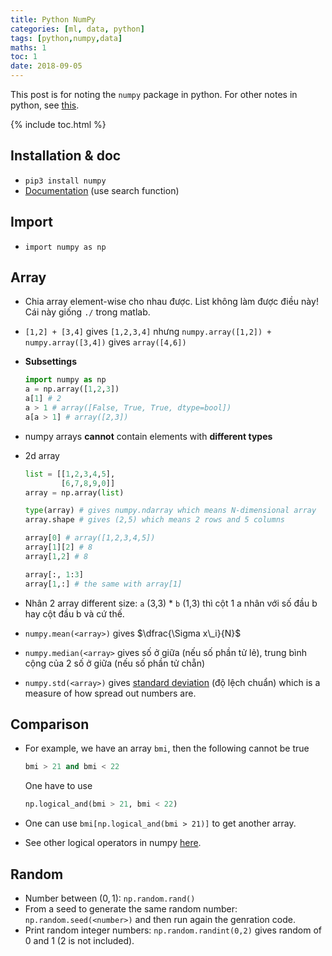```yaml
---
title: Python NumPy
categories: [ml, data, python]
tags: [python,numpy,data]
maths: 1
toc: 1
date: 2018-09-05
---
```


This post is for noting the `numpy` package in python. For other notes in python, see [this](/tags#python).

{% include toc.html %}

## Installation & doc

- `pip3 install numpy`
- [Documentation](https://docs.scipy.org/doc/numpy/) (use search function)

## Import

- `import numpy as np`

## Array

- Chia array element-wise cho nhau được. List không làm được điều này! Cái này giống `./` trong matlab.
- `[1,2] + [3,4]` gives `[1,2,3,4]` nhưng `numpy.array([1,2]) + numpy.array([3,4])` gives `array([4,6])`
- **Subsettings**

	~~~ python
	import numpy as np
	a = np.array([1,2,3])
	a[1] # 2
	a > 1 # array([False, True, True, dtype=bool])
	a[a > 1] # array([2,3])
	~~~

- numpy arrays **cannot** contain elements with **different types**
- 2d array

	~~~ python
	list = [[1,2,3,4,5],
			[6,7,8,9,0]]
	array = np.array(list)
	
	type(array) # gives numpy.ndarray which means N-dimensional array
	array.shape # gives (2,5) which means 2 rows and 5 columns
	
	array[0] # array([1,2,3,4,5])
	array[1][2] # 8
	array[1,2] # 8
	
	array[:, 1:3]
	array[1,:] # the same with array[1]
	~~~

- Nhân 2 array different size: `a` (3,3) * `b` (1,3) thì cột 1 a nhân với số đầu b hay cột đầu b và cứ thế.
- `numpy.mean(<array>)` gives $\dfrac{\Sigma x\_i}{N}$
- `numpy.median(<array>` gives số ở giữa (nếu số phần tử lẻ), trung bình cộng của 2 số ở giữa (nếu số phần tử chẵn)
- `numpy.std(<array>)` gives [standard deviation](https://www.mathsisfun.com/definitions/standard-deviation.html) (độ lệch chuẩn) which is a measure of how spread out numbers are.

## Comparison

- For example, we have an array `bmi`, then the following cannot be true

	~~~ python
	bmi > 21 and bmi < 22
	~~~
	
	One have to use
	
	~~~ python
	np.logical_and(bmi > 21, bmi < 22)
	~~~

- One can use `bmi[np.logical_and(bmi > 21)]` to get another array.

- See other logical operators in numpy [here](https://docs.scipy.org/doc/numpy/search.html?q=logical&check_keywords=yes&area=default).

## Random

- Number between $(0,1)$: `np.random.rand()`
- From a seed to generate the same random number: `np.random.seed(<number>)` and then run again the genration code.
- Print random integer numbers: `np.random.randint(0,2)` gives random of 0 and 1 (2 is not included).